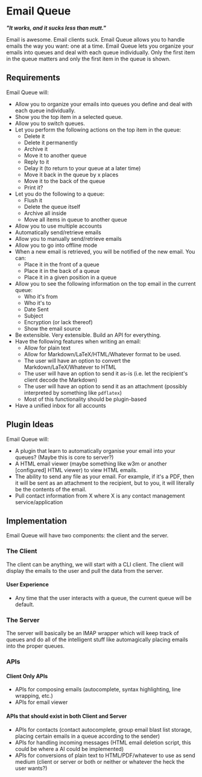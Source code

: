 # Email Queue
***"It works, and it sucks less than mutt."***

Email is awesome. Email clients suck. Email Queue allows you to handle emails the way you want: one
at a time. Email Queue lets you organize your emails into queues and deal with each queue
individually. Only the first item in the queue matters and only the first item in the queue is
shown.

## Requirements
Email Queue will:
- Allow you to organize your emails into queues you define and deal with each queue individually.
- Show you the top item in a selected queue.
- Allow you to switch queues.
- Let you perform the following actions on the top item in the queue:
    - Delete it
    - Delete it permanently
    - Archive it
    - Move it to another queue
    - Reply to it
    - Delay it (to return to your queue at a later time)
    - Move it back in the queue by x places
    - Move it to the back of the queue
    - Print it?
- Let you do the following to a queue:
    - Flush it
    - Delete the queue itself
    - Archive all inside
    - Move all items in queue to another queue
- Allow you to use multiple accounts
- Automatically send/retrieve emails
- Allow you to manually send/retrieve emails
- Allow you to go into offline mode
- When a new email is retrieved, you will be notified of the new email. You can:
    - Place it in the front of a queue
    - Place it in the back of a queue
    - Place it in a given position in a queue
- Allow you to see the following information on the top email in the current queue:
    - Who it's from
    - Who it's to
    - Date Sent
    - Subject
    - Encryption (or lack thereof)
    - Show the email source
- Be extensible. Very extensible. Build an API for everything.
- Have the following features when writing an email:
    - Allow for plain text
    - Allow for Markdown/LaTeX/HTML/Whatever format to be used.
    - The user will have an option to convert the Markdown/LaTeX/Whatever to HTML
    - The user will have an option to send it as-is (i.e. let the recipient's client decode the
      Markdown)
    - The user will have an option to send it as an attachment (possibly interpreted by something
      like `pdflatex`)
    - Most of this functionality should be plugin-based
- Have a unified inbox for all accounts

## Plugin Ideas
Email Queue will:
- A plugin that learn to automatically organise your email into your queues? (Maybe this is core to
  server?)
- A HTML email viewer (maybe something like w3m or another [configured] HTML viewer) to view HTML
  emails.
- The ability to send any file as your email. For example, if it's a PDF, then it will be sent as an
  attachment to the recipient, but to you, it will literally be the contents of the email.
- Pull contact information from X where X is any contact management service/application

## Implementation
Email Queue will have two components: the client and the server.

### The Client
The client can be anything, we will start with a CLI client. The client will display the emails to
the user and pull the data from the server.

#### User Experience
- Any time that the user interacts with a queue, the current queue will be default.

### The Server
The server will basically be an IMAP wrapper which will keep track of queues and do all of the
intelligent stuff like automagically placing emails into the proper queues.

### APIs
#### Client Only APIs
- APIs for composing emails (autocomplete, syntax highlighting, line wrapping, etc.)
- APIs for email viewer

#### APIs that should exist in both Client and Server
- APIs for contacts (contact autocomplete, group email blast list storage, placing certain emails in
  a queue according to the sender)
- APIs for handling incoming messages (HTML email deletion script, this could be where a AI could be
  implemented)
- APIs for conversions of plain text to HTML/PDF/whatever to use as send medium (client or server or
  both or neither or whatever the heck the user wants?)

